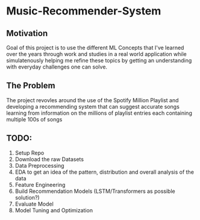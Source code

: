 # Music-Recommender-System
## Motivation
Goal of this project is to use the different ML Concepts that I've learned over the years through work and studies in a real world application while simulatenously helping me refine these topics by getting an understanding with everyday challenges one can solve.
## The Problem
The project revovles around the use of the Spotify Million Playlist and developing a recommending system that can suggest accurate songs learning from information on the millions of playlist entries each containing multiple 100s of songs
## TODO: 
1. Setup Repo
2. Download the raw Datasets
3. Data Preprocessing
4. EDA to get an idea of the pattern, distribution and overall analysis of the data
5. Feature Engineering
6. Build Recommendation Models (LSTM/Transformers as possible solution?)
7. Evaluate Model
8. Model Tuning and Optimization
